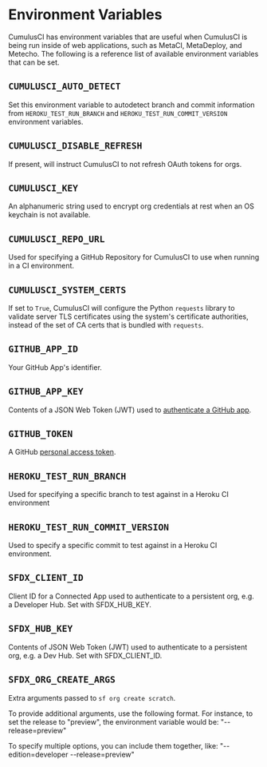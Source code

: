 # Environment Variables

CumulusCI has environment variables that are useful when CumulusCI is
being run inside of web applications, such as MetaCI, MetaDeploy, and
Metecho. The following is a reference list of available environment
variables that can be set.

## `CUMULUSCI_AUTO_DETECT`

Set this environment variable to autodetect branch and commit
information from `HEROKU_TEST_RUN_BRANCH` and
`HEROKU_TEST_RUN_COMMIT_VERSION` environment variables.

## `CUMULUSCI_DISABLE_REFRESH`

If present, will instruct CumulusCI to not refresh OAuth tokens for
orgs.

## `CUMULUSCI_KEY`

An alphanumeric string used to encrypt org credentials at rest when an
OS keychain is not available.

## `CUMULUSCI_REPO_URL`

Used for specifying a GitHub Repository for CumulusCI to use when
running in a CI environment.

## `CUMULUSCI_SYSTEM_CERTS`

If set to `True`, CumulusCI will configure the Python `requests` library
to validate server TLS certificates using the system's certificate
authorities, instead of the set of CA certs that is bundled with
`requests`.

## `GITHUB_APP_ID`

Your GitHub App's identifier.

## `GITHUB_APP_KEY`

Contents of a JSON Web Token (JWT) used to [authenticate a GitHub
app](https://developer.github.com/apps/building-github-apps/authenticating-with-github-apps/##authenticating-as-a-github-app).

## `GITHUB_TOKEN`

A GitHub [personal access
token](https://help.github.com/en/github/authenticating-to-github/creating-a-personal-access-token-for-the-command-line).

## `HEROKU_TEST_RUN_BRANCH`

Used for specifying a specific branch to test against in a Heroku CI
environment

## `HEROKU_TEST_RUN_COMMIT_VERSION`

Used to specify a specific commit to test against in a Heroku CI
environment.

## `SFDX_CLIENT_ID`

Client ID for a Connected App used to authenticate to a persistent org,
e.g. a Developer Hub. Set with SFDX_HUB_KEY.

## `SFDX_HUB_KEY`

Contents of JSON Web Token (JWT) used to authenticate to a persistent
org, e.g. a Dev Hub. Set with SFDX_CLIENT_ID.

## `SFDX_ORG_CREATE_ARGS`

Extra arguments passed to `sf org create scratch`.

To provide additional arguments, use the following format. For instance, to set the release to "preview", the environment variable would be: "--release=preview"

To specify multiple options, you can include them together, like: "--edition=developer --release=preview"
